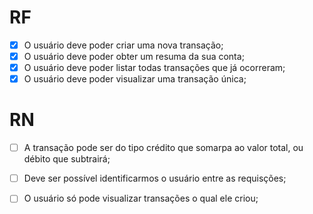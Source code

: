 # RF

- [x] O usuário deve poder criar uma nova transação;
- [x] O usuário deve poder obter um resuma da sua conta;
- [x] O usuário deve poder listar todas transações que já ocorreram;
- [x] O usuário deve poder visualizar uma transação única;

# RN

- [ ] A transação pode ser do tipo crédito que somarpa ao valor total, ou débito que subtrairá;
- [ ] Deve ser possível identificarmos o usuário entre as requisções;
- [ ] O usuário só pode visualizar transações o qual ele criou;
 